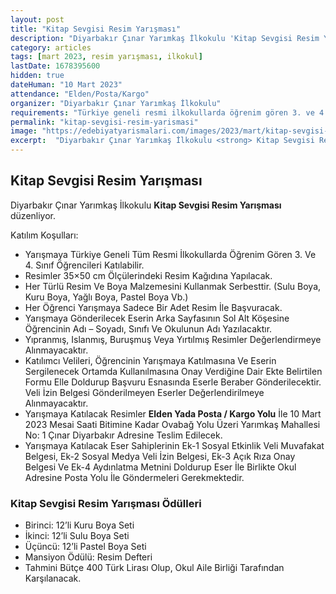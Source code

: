 ```yaml
---
layout: post
title: "Kitap Sevgisi Resim Yarışması"
description: "Diyarbakır Çınar Yarımkaş İlkokulu 'Kitap Sevgisi Resim Yarışması' düzenliyor."
category: articles
tags: [mart 2023, resim yarışması, ilkokul]
lastDate: 1678395600
hidden: true
dateHuman: "10 Mart 2023"
attendance: "Elden/Posta/Kargo"
organizer: "Diyarbakır Çınar Yarımkaş İlkokulu"
requirements: "Türkiye geneli resmi ilkokullarda öğrenim gören 3. ve 4.sınıf öğrencileri katılabilir."
permalink: "kitap-sevgisi-resim-yarismasi"
image: "https://edebiyatyarismalari.com/images/2023/mart/kitap-sevgisi-resim-yarismasi.jpg"
excerpt:  "Diyarbakır Çınar Yarımkaş İlkokulu <strong> Kitap Sevgisi Resim Yarışması </strong> düzenliyor."
---
```


## Kitap Sevgisi Resim Yarışması
Diyarbakır Çınar Yarımkaş İlkokulu **Kitap Sevgisi Resim Yarışması** düzenliyor.  

Katılım Koşulları:
- Yarışmaya Türkiye Geneli Tüm Resmi İlkokullarda Öğrenim Gören 3. Ve 4. Sınıf Öğrencileri Katılabilir.
- Resimler 35×50 cm Ölçülerindeki Resim Kağıdına Yapılacak.
- Her Türlü Resim Ve Boya Malzemesini Kullanmak Serbesttir. (Sulu Boya, Kuru Boya, Yağlı Boya, Pastel Boya Vb.)
- Her Öğrenci Yarışmaya Sadece Bir Adet Resim İle Başvuracak.
- Yarışmaya Gönderilecek Eserin Arka Sayfasının Sol Alt Köşesine Öğrencinin Adı – Soyadı, Sınıfı Ve Okulunun Adı Yazılacaktır.
- Yıpranmış, Islanmış, Buruşmuş Veya Yırtılmış Resimler Değerlendirmeye Alınmayacaktır.
- Katılımcı Velileri, Öğrencinin Yarışmaya Katılmasına Ve Eserin Sergilenecek Ortamda Kullanılmasına Onay Verdiğine Dair Ekte Belirtilen Formu Elle Doldurup Başvuru Esnasında Eserle Beraber Gönderilecektir. Veli İzin Belgesi Gönderilmeyen Eserler Değerlendirilmeye Alınmayacaktır.
- Yarışmaya Katılacak Resimler **Elden Yada Posta / Kargo Yolu** İle 10 Mart 2023 Mesai Saati Bitimine Kadar Ovabağ Yolu Üzeri Yarımkaş Mahallesi No: 1 Çınar Diyarbakır Adresine Teslim Edilecek.
- Yarışmaya Katılacak Eser Sahiplerinin Ek-1 Sosyal Etkinlik Veli Muvafakat Belgesi, Ek-2 Sosyal Medya Veli İzin Belgesi, Ek-3 Açık Rıza Onay Belgesi Ve Ek-4 Aydınlatma Metnini Doldurup Eser İle Birlikte Okul Adresine Posta Yolu İle Göndermeleri Gerekmektedir.


### Kitap Sevgisi Resim Yarışması Ödülleri
- Birinci: 12’li Kuru Boya Seti
- İkinci: 12’li Sulu Boya Seti
- Üçüncü: 12’li Pastel Boya Seti
- Mansiyon Ödülü: Resim Defteri
- Tahmini Bütçe 400 Türk Lirası Olup, Okul Aile Birliği Tarafından Karşılanacak.
